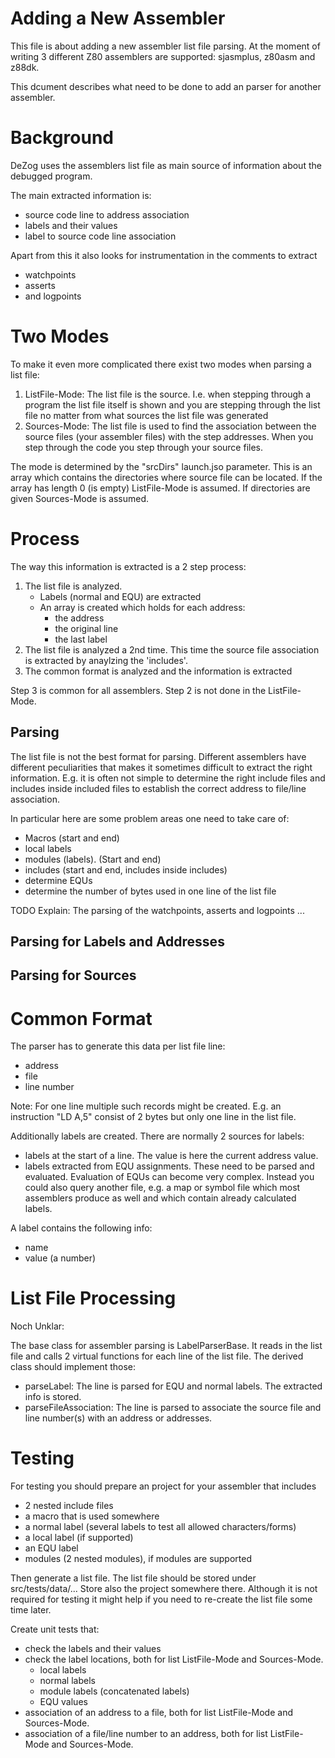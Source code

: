 # Adding a New Assembler

This file is about adding a new assembler list file parsing.
At the moment of writing 3 different Z80 assemblers are supported: sjasmplus, z80asm and z88dk.

This dcument describes what need to be done to add an parser for another assembler.

# Background

DeZog uses the assemblers list file as main source of information about the debugged program.

The main extracted information is:
- source code line to address association
- labels and their values
- label to source code line association

Apart from this it also looks for instrumentation in the comments to extract
- watchpoints
- asserts
- and logpoints


# Two Modes

To make it even more complicated there exist two modes when parsing a list file:
1. ListFile-Mode: The list file is the source. I.e. when stepping through a program the list file itself is shown and you are stepping through the list file no matter from what sources the list file was generated
2. Sources-Mode: The list file is used to find the association between the source files (your assembler files) with the step addresses. When you step through the code you step through your source files.

The mode is determined by the "srcDirs" launch.jso parameter. This is an array which contains the directories where source file can be located. If the array has length 0 (is empty) ListFile-Mode is assumed. If directories are given Sources-Mode is assumed.


# Process

The way this information is extracted is a 2 step process:
1. The list file is analyzed.
	- Labels (normal and EQU) are extracted
	- An array is created which holds for each address:
		- the address
		- the original line
		- the last label
2. The list file is analyzed a 2nd time. This time the source file association is extracted by anaylzing the 'includes'.
3. The common format is analyzed and the information is extracted

Step 3 is common for all assemblers.
Step 2 is not done in the ListFile-Mode.


## Parsing

The list file is not the best format for parsing. Different assemblers have different peculiarities that makes it sometimes difficult to extract the right information.
E.g. it is often not simple to determine the right include files and includes inside included files to establish the correct address to file/line association.

In particular here are some problem areas one need to take care of:
- Macros (start and end)
- local labels
- modules (labels). (Start and end)
- includes (start and end, includes inside includes)
- determine EQUs
- determine the number of bytes used in one line of the list file

TODO Explain: The parsing of the watchpoints, asserts and logpoints ...


## Parsing for Labels and Addresses


## Parsing for Sources





# Common Format

The parser has to generate this data per list file line:
- address
- file
- line number

Note: For one line multiple such records might be created. E.g. an instruction "LD A,5" consist of 2 bytes but only one line in the list file.

Additionally labels are created. There are normally 2 sources for labels:
- labels at the start of a line. The value is here the current address value.
- labels extracted from EQU assignments. These need to be parsed and evaluated. Evaluation of EQUs can become very complex. Instead you could also query another file, e.g. a map or symbol file which most assemblers produce as well and which contain already calculated labels.

A label contains the following info:
- name
- value (a number)


# List File Processing

Noch Unklar:

The base class for assembler parsing is LabelParserBase.
It reads in the list file and calls 2 virtual functions for each line of the list file.
The derived class should implement those:
- parseLabel: The line is parsed for EQU and normal labels. The extracted info is stored.
- parseFileAssociation: The line is parsed to associate the source file and line number(s) with an address or addresses.




# Testing

For testing you should prepare an project for your assembler that includes

- 2 nested include files
- a macro that is used somewhere
- a normal label (several labels to test all allowed characters/forms)
- a local label (if supported)
- an EQU label
- modules (2 nested modules), if modules are supported

Then generate a list file.
The list file should be stored under src/tests/data/...
Store also the project somewhere there. Although it is not required for testing it might help if you need to re-create the list file some time later.

Create unit tests that:
- check the labels and their values
- check the label locations, both for list ListFile-Mode and Sources-Mode.
	- local labels
	- normal labels
	- module labels (concatenated labels)
	- EQU values
- association of an address to a file, both for list ListFile-Mode and Sources-Mode.
- association of a file/line number to an address, both for list ListFile-Mode and Sources-Mode.


